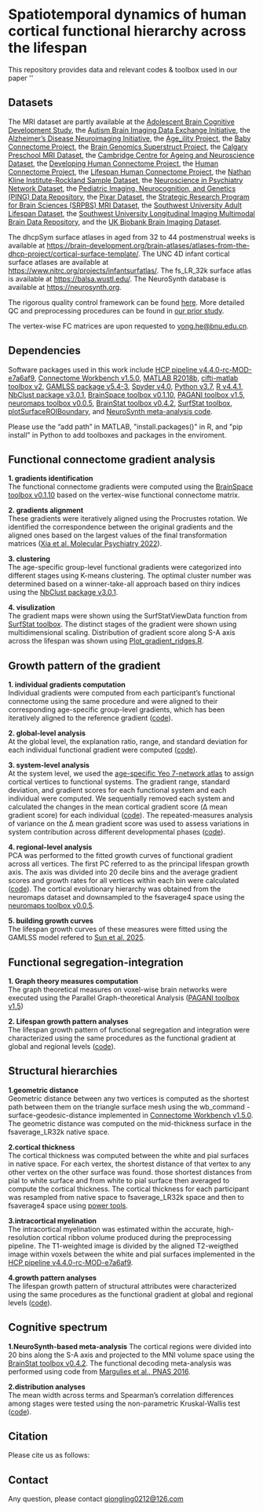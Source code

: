 # Spatiotemporal dynamics of human cortical functional hierarchy across the lifespan
This repository provides data and relevant codes & toolbox used in our paper ''

## Datasets
The MRI dataset are partly available at the [Adolescent Brain Cognitive Development Study](https://nda.nih.gov/), the [Autism Brain Imaging Data Exchange Initiative](https://fcon_1000.projects.nitrc.org/indi/abide/),
the [Alzheimer’s Disease Neuroimaging Initiative](https://adni.loni.usc.edu/), the [Age_ility Project](https://www.nitrc.org/projects/age-ility), the [Baby Connectome Project](https://nda.nih.gov/),
the [Brain Genomics Superstruct Project](https://doi.org/10.7910/DVN/25833), the [Calgary Preschool MRI Dataset](https://osf.io/axz5r/), the [Cambridge Centre for Ageing and Neuroscience Dataset](https://www.cam-can.org/index.php?content=dataset),
the [Developing Human Connectome Project](http://www.developingconnectome.org/data-release/second-data-release/), the [Human Connectome Project](https://www.humanconnectome.org), the [Lifespan Human Connectome Project](https://nda.nih.gov/), the [Nathan Kline Institute-Rockland Sample Dataset](https://fcon_1000.projects.nitrc.org/indi/pro/nki.html), the [Neuroscience in Psychiatry Network Dataset](https://nspn.org.uk/), the [Pediatric Imaging, Neurocognition, and Genetics (PING) Data Repository](http://pingstudy.ucsd.edu/),
the [Pixar Dataset](https://openfmri.org/dataset/ds000228/), the [Strategic Research Program for Brain Sciences (SRPBS) MRI Dataset](https://bicr-resource.atr.jp/srpbsopen/), the [Southwest University Adult Lifespan Dataset](http://fcon_1000.projects.nitrc.org/indi/retro/sald.html), the [Southwest University Longitudinal Imaging Multimodal Brain Data Repository](http://fcon_1000.projects.nitrc.org/indi/retro/southwestuni_qiu_index.html), and the [UK Biobank Brain Imaging Dataset](https://www.ukbiobank.ac.uk/).

The dhcpSym surface atlases in aged from 32 to 44 postmenstrual weeks is available at https://brain-development.org/brain-atlases/atlases-from-the-dhcp-project/cortical-surface-template/. The UNC 4D infant cortical surface atlases are available at https://www.nitrc.org/projects/infantsurfatlas/. The fs_LR_32k surface atlas is available at https://balsa.wustl.edu/. The NeuroSynth database is available at https://neurosynth.org.

The rigorous quality control framework can be found [here](https://github.com/sunlianglong/BrainChart-FC-Lifespan/blob/main/QC/README.md).
More detailed QC and preprocessing procedures can be found in [our prior study](https://www.biorxiv.org/content/10.1101/2023.09.12.557193v3.full).

The vertex-wise FC matrices are upon requested to yong.he@bnu.edu.cn.

## Dependencies
Software packages used in this work include [HCP pipeline v4.4.0-rc-MOD-e7a6af9](https://github.com/Washington-University/HCPpipelines/releases), [Connectome Workbench v1.5.0](https://www.humanconnectome.org/software/connectome-workbench), [MATLAB R2018b](https://www.mathworks.com/products/matlab.html), [cifti-matlab toolbox v2](https://github.com/Washington-University/cifti-matlab), [GAMLSS package v5.4-3](https://www.gamlss.com/), [Spyder v4.0](https://www.spyder-ide.org/), [Python v3.7](https://www.python.org), [R v4.4.1](https://www.r-project.org), [NbClust package v3.0.1](https://www.rdocumentation.org/packages/NbClust/versions/3.0.1/topics/NbClust), [BrainSpace toolbox v0.1.10](https://github.com/MICA-MNI/BrainSpace), [PAGANI toolbox v1.5](https://www.nitrc.org/projects/pagani_toolkit/), [neuromaps toolbox v0.0.5](https://github.com/netneurolab/neuromaps), [BrainStat toolbox v0.4.2](https://github.com/MICA-MNI/Brainstat), [SurfStat toolbox](https://mica-mni.github.io/surfstat/), [plotSurfaceROIBoundary](https://github.com/StuartJO/plotSurfaceROIBoundary), and [NeuroSynth meta-analysis code](https://github.com/NeuroanatomyAndConnectivity/gradient_analysis). 

Please use the “add path” in MATLAB, "install.packages()" in R, and "pip install" in Python to add toolboxes and packages in the enviroment.

## Functional connectome gradient analysis
**1. gradients identification**  
   The functional connectome gradients were computed using the [BrainSpace toolbox v0.1.10](https://github.com/MICA-MNI/BrainSpace) based on the vertex-wise functional connectome matrix.
   
**2. gradients alignment**  
   These gradients were iteratively aligned using the Procrustes rotation. We identified the correspondence between the original gradients and the aligned ones based on the largest values of the final transformation matrices ([Xia et al. Molecular Psychiatry 2022](https://github.com/mingruixia/MDD_ConnectomeGradient/blob/main/0_GradientCalculation/a_analysis_pipeline.m)).

**3. clustering**  
   The age-specific group-level functional gradients were categorized into different stages using K-means clustering. The optimal cluster number was determined based on a winner-take-all approach based on thiry indices using the [NbClust package v3.0.1](https://www.rdocumentation.org/packages/NbClust/versions/3.0.1/topics/NbClust).  

**4. visulization**  
   The gradient maps were shown using the SurfStatViewData function from [SurfStat toolbox](https://mica-mni.github.io/surfstat/). The distinct stages of the gradient were shown using multidimensional scaling. Distribution of gradient score along S-A axis across the lifespan was shown using [Plot_gradient_ridges.R](https://github.com/QionglingLi/LifespanGradient/blob/main/codes/First_GradientAnalysis/Plot_gradient_ridges.R).  

## Growth pattern of the gradient
**1. individual gradients computation**  
   Individual gradients were computed from each participant’s functional connectome using the same procedure and were aligned to their corresponding age-specific group-level gradients, which has been iteratively aligned to the reference gradient ([code](https://github.com/QionglingLi/LifespanGradient/blob/main/codes/Second_GrowthPattern/Compute_individal_gradient.m)).

**2. global-level analysis**  
   At the global level, the explanation ratio, range, and standard deviation for each individual functional gradient were computed ([code](https://github.com/QionglingLi/LifespanGradient/blob/main/codes/Second_GrowthPattern/Compute_gradient_measures.m)). 

**3. system-level analysis**   
   At the system level, we used the [age-specific Yeo 7-network atlas](https://github.com/sunlianglong/BrainChart-FC-Lifespan/tree/main/Age-specific_group_atlases) to assign cortical vertices to functional systems. The gradient range, standard deviation, and gradient scores for each functional system and each individual were computed. We sequentially removed each system and calculated the changes in the mean cortical gradient score (Δ mean gradient score) for each individual ([code](https://github.com/QionglingLi/LifespanGradient/blob/main/codes/Second_GrowthPattern/Compute_gradient_measures.m)). The repeated-measures analysis of variance on the Δ mean gradient score was used to assess variations in system contribution across different developmental phases ([code](https://github.com/QionglingLi/LifespanGradient/blob/main/codes/Second_GrowthPattern/Stat_system.m)).

**4. regional-level analysis**  
   PCA was performed to the fitted growth curves of functional gradient across all vertices. The first PC referred to as the principal lifespan growth axis. The axis was divided into 20 decile bins and the average gradient scores and growth rates for all vertices within each bin were calculated ([code](https://github.com/QionglingLi/LifespanGradient/blob/main/codes/Second_GrowthPattern/Lifespan_growth_axis.m)). The cortical evolutionary hierarchy was obtained from the neuromaps dataset and downsampled to the fsaverage4 space using the [neuromaps toolbox v0.0.5](https://github.com/netneurolab/neuromaps).

**5. building growth curves**  
   The lifespan growth curves of these measures were fitted using the GAMLSS model refered to [Sun et al. 2025](https://github.com/sunlianglong/BrainChart-FC-Lifespan/blob/main/Code/for-Normative-Modeling/GAMLSS_model_fitting.ipynb).

## Functional segregation-integration
**1. Graph theory measures computation**  
   The graph theoretical measures on voxel-wise brain networks were executed using the Parallel Graph-theoretical Analysis ([PAGANI toolbox v1.5](https://www.nitrc.org/projects/pagani_toolkit/))

**2. Lifespan growth pattern analyses**  
The lifespan growth pattern of functional segregation and integration were characterized using the same procedures as the functional gradient at global and regional levels ([code](https://github.com/QionglingLi/LifespanGradient/blob/main/codes/Second_GrowthPattern/Lifespan_growth_axis.m)).

## Structural hierarchies
**1.geometric distance**  
Geometric distance between any two vertices is computed as the shortest path between them on the triangle surface mesh using the wb_command -surface-geodesic-distance implemented in [Connectome Workbench v1.5.0](https://www.humanconnectome.org/software/connectome-workbench). The geometric distance was computed on the mid-thickness surface in the fsaverage_LR32k native space.

**2.cortical thickness**  
The cortical thickness was computed between the white and pial surfaces in native space. For each vertex, the shortest distance of that vertex to any other vertex on the other surface was found. those shortest distances from pial to white surface and from white to pial surface then averaged to compute the cortical thickness. The cortical thickness for each participant was resampled from native space to fsaverage_LR32k space and then to fsaverage4 space using [power tools](https://github.com/MICA-MNI/micaopen/blob/master/mica_powertools/mica_crossTemplateNN.m).

**3.intracortical myelination**  
The intracortical myelination was estimated within the accurate, high-resolution cortical ribbon volume produced during the preprocessing pipeline. The T1-weighted image is divided by the aligned T2-weigthed image within voxels between the white and pial surfaces implemented in the [HCP pipeline v4.4.0-rc-MOD-e7a6af9](https://github.com/Washington-University/HCPpipelines/releases).

**4.growth pattern analyses**   
The lifespan growth pattern of structural attributes were characterized using the same procedures as the functional gradient at global and regional levels ([code](https://github.com/QionglingLi/LifespanGradient/blob/main/codes/Second_GrowthPattern/Lifespan_growth_axis.m)).

## Cognitive spectrum
**1.NeuroSynth-based meta-analysis**
The cortical regions were divided into 20 bins along the S-A axis and projected to the MNI volume space using the [BrainStat toolbox v0.4.2](https://github.com/MICA-MNI/Brainstat). The functional decoding meta-analysis was performed using code from [Margulies et al., PNAS 2016](https://github.com/NeuroanatomyAndConnectivity/gradient_analysis/blob/master/05_metaanalysis_neurosynth.ipynb).

**2.distribution analyses**  
The mean width across terms and Spearman’s correlation differences among stages were tested using the non-parametric Kruskal-Wallis test ([code](https://github.com/QionglingLi/LifespanGradient/blob/main/codes/CognitiveSpectrumAnalysis/Stat_terms.m)).

## Citation
Please cite us as follows:

## Contact
Any question, please contact qiongling0212@126.com
